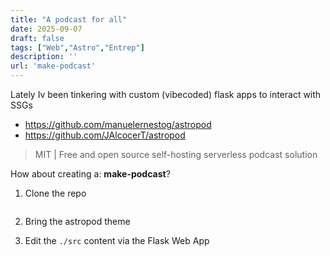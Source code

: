 ```yaml
---
title: "A podcast for all"
date: 2025-09-07
draft: false
tags: ["Web","Astro","Entrep"]
description: ''
url: 'make-podcast'
---
```


Lately Iv been tinkering with custom (vibecoded) flask apps to interact with SSGs

* https://github.com/manuelernestog/astropod
* https://github.com/JAlcocerT/astropod

> MIT |  Free and open source self-hosting serverless podcast solution 


How about creating a: **make-podcast**?


1. Clone the repo

```sh

```

2. Bring the astropod theme


3. Edit the `./src` content via the Flask Web App